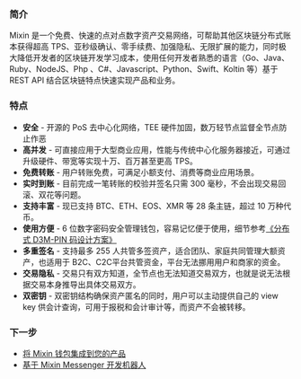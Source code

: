### 简介
Mixin 是一个免费、快速的点对点数字资产交易网络，可帮助其他区块链分布式账本获得超高 TPS、亚秒级确认、零手续费、加强隐私、无限扩展的能力，同时极大降低开发者的区块链开发学习成本，使用任何开发者熟悉的语言（Go、Java、Ruby、NodeJS、Php 、C#、Javascript、Python、Swift、Koltin 等）基于 REST API 结合区块链特点快速实现产品和业务。

### 特点
- **安全** - 开源的 PoS 去中心化网络，TEE 硬件加固，数万轻节点监督全节点防止作恶
- **高并发** - 可直接应用于大型商业应用，性能与传统中心化服务器接近，可通过升级硬件、带宽等实现十万、百万甚至更高 TPS。
- **免费转账** - 用户转账免费，可满足小额支付、消费等商业应用场景。
- **实时到账** - 目前完成一笔转账的校验并签名只需 300 毫秒，不会出现交易回滚、双花等问题。
- **支持丰富** - 现已支持 BTC、ETH、EOS、XMR 等 28 条主链，超过 10 万种代币。
- **使用方便** - 6 位数字密码安全管理钱包，容易记忆便于使用，细节参考[《分布式 D3M-PIN 码设计方案》](https://w3c.group/c/1575723828153220)
- **多重签名** - 支持最多 255 人共管多签资产，适合团队、家庭共同管理大额资产，也适用于 B2C、C2C平台共管资金，平台无法挪用用户和商家的资金。
- **交易隐私** - 交易只有双方知道，全节点也无法知道交易双方，也就是说无法根据交易本身推导出具体交易双方。
- **双密钥** - 双密钥结构确保资产匿名的同时，用户可以主动提供自己的 view key 供会计查询，可用于报税和会计审计等，而资产不会被转移。

### 下一步
- [将 Mixin 钱包集成到您的产品]()
- [基于 Mixin Messenger 开发机器人]()